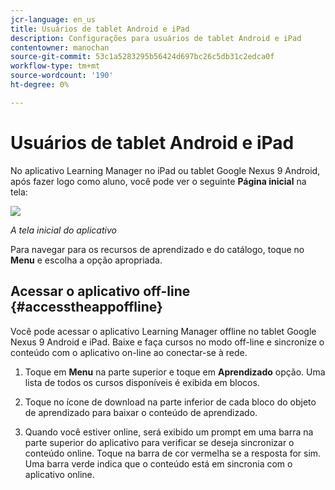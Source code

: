 ```yaml
---
jcr-language: en_us
title: Usuários de tablet Android e iPad
description: Configurações para usuários de tablet Android e iPad
contentowner: manochan
source-git-commit: 53c1a5283295b56424d697bc26c5db31c2edca0f
workflow-type: tm+mt
source-wordcount: '190'
ht-degree: 0%

---
```




# Usuários de tablet Android e iPad

No aplicativo Learning Manager no iPad ou tablet Google Nexus 9 Android, após fazer logo como aluno, você pode ver o seguinte **Página inicial** na tela:

![](assets/screenshot-2015-08-07-12-24-40-e1439211134842.png)

*A tela inicial do aplicativo*

Para navegar para os recursos de aprendizado e do catálogo, toque no **Menu** e escolha a opção apropriada.

<!--![](assets/menu-ipad.png)-->

## Acessar o aplicativo off-line {#accesstheappoffline}

Você pode acessar o aplicativo Learning Manager offline no tablet Google Nexus 9 Android e iPad. Baixe e faça cursos no modo off-line e sincronize o conteúdo com o aplicativo on-line ao conectar-se à rede.

1. Toque em **Menu** na parte superior e toque em **Aprendizado** opção. Uma lista de todos os cursos disponíveis é exibida em blocos.
1. Toque no ícone de download na parte inferior de cada bloco do objeto de aprendizado para baixar o conteúdo de aprendizado.

   <!--![](assets/download-ipad.png)-->

1. Quando você estiver online, será exibido um prompt em uma barra na parte superior do aplicativo para verificar se deseja sincronizar o conteúdo online. Toque na barra de cor vermelha se a resposta for sim. Uma barra verde indica que o conteúdo está em sincronia com o aplicativo online.

<!--## Track device storage {#trackdevicestorage}

You can monitor your device storage periodically.

Tap the profile icon at the upper-right corner of the app and tap **Device Storage** menu option.

![](assets/app-device-storage.png)

An app storage information dialog appears as shown below.

![](assets/app-storage.png)

Using the app storage information, you can check the total space of device, app and the downloaded courses. This information enables you to download courses accordingly. To delete the downloaded courses in the device, tap X icon adjacent to each course name.-->
